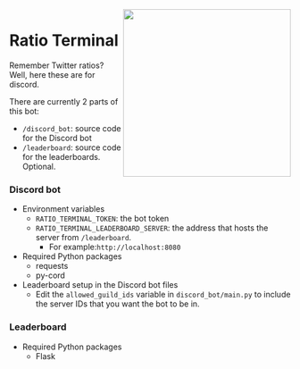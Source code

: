 <img src="https://user-images.githubusercontent.com/42050584/140654544-6bc063e6-38ce-44d4-a151-be25f62eca1b.png" width=300 align="right">

# Ratio Terminal

Remember Twitter ratios? Well, here these are for discord.

There are currently 2 parts of this bot:

- `/discord_bot`: source code for the Discord bot
- `/leaderboard`: source code for the leaderboards. Optional.

### Discord bot

- Environment variables
  - `RATIO_TERMINAL_TOKEN`: the bot token
  - `RATIO_TERMINAL_LEADERBOARD_SERVER`: the address that hosts the server from `/leaderboard`.
    - For example:`http://localhost:8080`
- Required Python packages
  - requests
  - py-cord
- Leaderboard setup in the Discord bot files
  - Edit the `allowed_guild_ids` variable in `discord_bot/main.py` to include the server IDs that you want the bot to be in.

### Leaderboard

- Required Python packages
  - Flask
